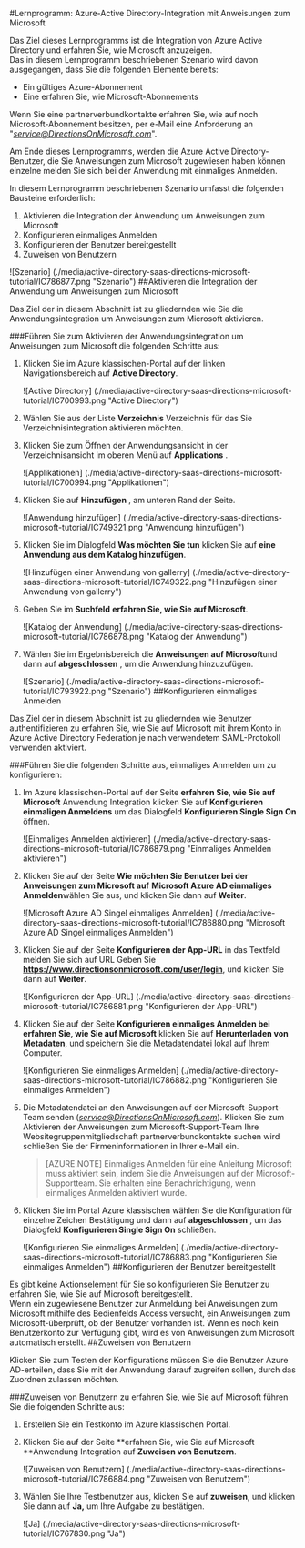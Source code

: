 <properties 
    pageTitle="Lernprogramm: Azure-Active Directory-Integration mit Anweisungen zum Microsoft | Microsoft Azure" 
    description="Erfahren Sie, wie einmaliges Anmelden, automatisierte Bereitstellung und mehr Aktivierung erfahren Sie, wie auf Microsoft Azure Active Directory mithilfe!" 
    services="active-directory" 
    authors="jeevansd"  
    documentationCenter="na" 
    manager="femila"/>
<tags 
    ms.service="active-directory" 
    ms.devlang="na" 
    ms.topic="article" 
    ms.tgt_pltfrm="na" 
    ms.workload="identity" 
    ms.date="09/29/2016" 
    ms.author="jeedes" />

#<a name="tutorial-azure-active-directory-integration-with-directions-on-microsoft"></a>Lernprogramm: Azure-Active Directory-Integration mit Anweisungen zum Microsoft

Das Ziel dieses Lernprogramms ist die Integration von Azure Active Directory und erfahren Sie, wie Microsoft anzuzeigen.  
Das in diesem Lernprogramm beschriebenen Szenario wird davon ausgegangen, dass Sie die folgenden Elemente bereits:

-   Ein gültiges Azure-Abonnement
-   Eine erfahren Sie, wie Microsoft-Abonnements

Wenn Sie eine partnerverbundkontakte erfahren Sie, wie auf noch Microsoft-Abonnement besitzen, per e-Mail eine Anforderung an "*service@DirectionsOnMicrosoft.com*".

Am Ende dieses Lernprogramms, werden die Azure Active Directory-Benutzer, die Sie Anweisungen zum Microsoft zugewiesen haben können einzelne melden Sie sich bei der Anwendung mit einmaliges Anmelden.

In diesem Lernprogramm beschriebenen Szenario umfasst die folgenden Bausteine erforderlich:

1.  Aktivieren die Integration der Anwendung um Anweisungen zum Microsoft
2.  Konfigurieren einmaliges Anmelden
3.  Konfigurieren der Benutzer bereitgestellt
4.  Zuweisen von Benutzern

![Szenario] (./media/active-directory-saas-directions-microsoft-tutorial/IC786877.png "Szenario")
##<a name="enabling-the-application-integration-for-directions-on-microsoft"></a>Aktivieren die Integration der Anwendung um Anweisungen zum Microsoft

Das Ziel der in diesem Abschnitt ist zu gliedernden wie Sie die Anwendungsintegration um Anweisungen zum Microsoft aktivieren.

###<a name="to-enable-the-application-integration-for-directions-on-microsoft-perform-the-following-steps"></a>Führen Sie zum Aktivieren der Anwendungsintegration um Anweisungen zum Microsoft die folgenden Schritte aus:

1.  Klicken Sie im Azure klassischen-Portal auf der linken Navigationsbereich auf **Active Directory**.

    ![Active Directory] (./media/active-directory-saas-directions-microsoft-tutorial/IC700993.png "Active Directory")

2.  Wählen Sie aus der Liste **Verzeichnis** Verzeichnis für das Sie Verzeichnisintegration aktivieren möchten.

3.  Klicken Sie zum Öffnen der Anwendungsansicht in der Verzeichnisansicht im oberen Menü auf **Applications** .

    ![Applikationen] (./media/active-directory-saas-directions-microsoft-tutorial/IC700994.png "Applikationen")

4.  Klicken Sie auf **Hinzufügen** , am unteren Rand der Seite.

    ![Anwendung hinzufügen] (./media/active-directory-saas-directions-microsoft-tutorial/IC749321.png "Anwendung hinzufügen")

5.  Klicken Sie im Dialogfeld **Was möchten Sie tun** klicken Sie auf **eine Anwendung aus dem Katalog hinzufügen**.

    ![Hinzufügen einer Anwendung von gallerry] (./media/active-directory-saas-directions-microsoft-tutorial/IC749322.png "Hinzufügen einer Anwendung von gallerry")

6.  Geben Sie im **Suchfeld** **erfahren Sie, wie Sie auf Microsoft**.

    ![Katalog der Anwendung] (./media/active-directory-saas-directions-microsoft-tutorial/IC786878.png "Katalog der Anwendung")

7.  Wählen Sie im Ergebnisbereich die **Anweisungen auf Microsoft**und dann auf **abgeschlossen** , um die Anwendung hinzuzufügen.

    ![Szenario] (./media/active-directory-saas-directions-microsoft-tutorial/IC793922.png "Szenario")
##<a name="configuring-single-sign-on"></a>Konfigurieren einmaliges Anmelden

Das Ziel der in diesem Abschnitt ist zu gliedernden wie Benutzer authentifizieren zu erfahren Sie, wie Sie auf Microsoft mit ihrem Konto in Azure Active Directory Federation je nach verwendetem SAML-Protokoll verwenden aktiviert.

###<a name="to-configure-single-sign-on-perform-the-following-steps"></a>Führen Sie die folgenden Schritte aus, einmaliges Anmelden um zu konfigurieren:

1.  Im Azure klassischen-Portal auf der Seite **erfahren Sie, wie Sie auf Microsoft** Anwendung Integration klicken Sie auf **Konfigurieren einmaligen Anmeldens** um das Dialogfeld **Konfigurieren Single Sign On** öffnen.

    ![Einmaliges Anmelden aktivieren] (./media/active-directory-saas-directions-microsoft-tutorial/IC786879.png "Einmaliges Anmelden aktivieren")

2.  Klicken Sie auf der Seite **Wie möchten Sie Benutzer bei der Anweisungen zum Microsoft auf** **Microsoft Azure AD einmaliges Anmelden**wählen Sie aus, und klicken Sie dann auf **Weiter**.

    ![Microsoft Azure AD Singel einmaliges Anmelden] (./media/active-directory-saas-directions-microsoft-tutorial/IC786880.png "Microsoft Azure AD Singel einmaliges Anmelden")

3.  Klicken Sie auf der Seite **Konfigurieren der App-URL** in das Textfeld melden Sie sich auf URL Geben Sie **https://www.directionsonmicrosoft.com/user/login**, und klicken Sie dann auf **Weiter**.

    ![Konfigurieren der App-URL] (./media/active-directory-saas-directions-microsoft-tutorial/IC786881.png "Konfigurieren der App-URL")

4.  Klicken Sie auf der Seite **Konfigurieren einmaliges Anmelden bei erfahren Sie, wie Sie auf Microsoft** klicken Sie auf **Herunterladen von Metadaten**, und speichern Sie die Metadatendatei lokal auf Ihrem Computer.

    ![Konfigurieren Sie einmaliges Anmelden] (./media/active-directory-saas-directions-microsoft-tutorial/IC786882.png "Konfigurieren Sie einmaliges Anmelden")

5.  Die Metadatendatei an den Anweisungen auf der Microsoft-Support-Team senden (*service@DirectionsOnMicrosoft.com*). Klicken Sie zum Aktivieren der Anweisungen zum Microsoft-Support-Team Ihre Websitegruppenmitgliedschaft partnerverbundkontakte suchen wird schließen Sie der Firmeninformationen in Ihrer e-Mail ein.

    >[AZURE.NOTE] Einmaliges Anmelden für eine Anleitung Microsoft muss aktiviert sein, indem Sie die Anweisungen auf der Microsoft-Supportteam.
Sie erhalten eine Benachrichtigung, wenn einmaliges Anmelden aktiviert wurde.

6.  Klicken Sie im Portal Azure klassischen wählen Sie die Konfiguration für einzelne Zeichen Bestätigung und dann auf **abgeschlossen** , um das Dialogfeld **Konfigurieren Single Sign On** schließen.

    ![Konfigurieren Sie einmaliges Anmelden] (./media/active-directory-saas-directions-microsoft-tutorial/IC786883.png "Konfigurieren Sie einmaliges Anmelden")
##<a name="configuring-user-provisioning"></a>Konfigurieren der Benutzer bereitgestellt

Es gibt keine Aktionselement für Sie so konfigurieren Sie Benutzer zu erfahren Sie, wie Sie auf Microsoft bereitgestellt.  
Wenn ein zugewiesene Benutzer zur Anmeldung bei Anweisungen zum Microsoft mithilfe des Bedienfelds Access versucht, ein Anweisungen zum Microsoft-überprüft, ob der Benutzer vorhanden ist. Wenn es noch kein Benutzerkonto zur Verfügung gibt, wird es von Anweisungen zum Microsoft automatisch erstellt.
##<a name="assigning-users"></a>Zuweisen von Benutzern

Klicken Sie zum Testen der Konfigurations müssen Sie die Benutzer Azure AD-erteilen, dass Sie mit der Anwendung darauf zugreifen sollen, durch das Zuordnen zulassen möchten.

###<a name="to-assign-users-to-directions-on-microsoft-perform-the-following-steps"></a>Zuweisen von Benutzern zu erfahren Sie, wie Sie auf Microsoft führen Sie die folgenden Schritte aus:

1.  Erstellen Sie ein Testkonto im Azure klassischen Portal.

2.  Klicken Sie auf der Seite **erfahren Sie, wie Sie auf Microsoft **Anwendung Integration auf **Zuweisen von Benutzern**.

    ![Zuweisen von Benutzern] (./media/active-directory-saas-directions-microsoft-tutorial/IC786884.png "Zuweisen von Benutzern")

3.  Wählen Sie Ihre Testbenutzer aus, klicken Sie auf **zuweisen**, und klicken Sie dann auf **Ja,** um Ihre Aufgabe zu bestätigen.

    ![Ja] (./media/active-directory-saas-directions-microsoft-tutorial/IC767830.png "Ja")
